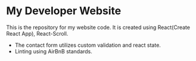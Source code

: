# My Developer Website

This is the repository for my website code. It is created using React(Create React App), React-Scroll.

- The contact form utilizes custom validation and react state.
- Linting using AirBnB standards.

